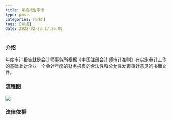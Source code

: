 ```yaml
---
title: 年度报告审计
type: posts
categories: [审技]
tags: [年报]
date: 2022-02-23 17:56:00
---
```

### 介绍

年度审计报告就是会计师事务所根据《中国注册会计师审计准则》在实施审计工作的基础上对企业一个会计年度的财务报表的合法性和公允性发表审计意见的书面文件。  

### 流程图

![](https://img.richfan.site/audit/年度报表审计/annual_report_audit_procress.drawio.webp)


### 法律依据

